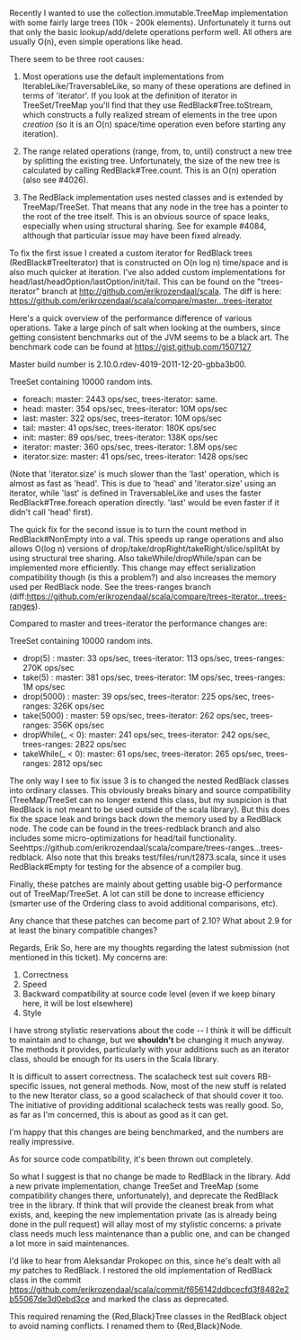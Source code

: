 Recently I wanted to use the collection.immutable.TreeMap implementation with some fairly large trees (10k - 200k elements). Unfortunately it turns out that only the basic lookup/add/delete operations perform well. All others are usually O(n), even simple operations like head.

There seem to be three root causes:

1. Most operations use the default implementations from IterableLike/TraversableLike, so many of these operations are defined in terms of 'iterator'. If you look at the definition of iterator in TreeSet/TreeMap you'll find that they use RedBlack#Tree.toStream, which constructs a fully realized stream of elements in the tree upon *creation* (so it is an O(n) space/time operation even before starting any iteration).

2. The range related operations (range, from, to, until) construct a new tree by splitting the existing tree. Unfortunately, the size of the new tree is calculated by calling RedBlack#Tree.count. This is an O(n) operation (also see #4026).

3. The RedBlack implementation uses nested classes and is extended by TreeMap/TreeSet. That means that any node in the tree has a pointer to the root of the tree itself. This is an obvious source of space leaks, especially when using structural sharing. See for example #4084, although that particular issue may have been fixed already.


To fix the first issue I created a custom iterator for RedBlack trees (RedBlack#TreeIterator) that is constructed on O(n log n) time/space and is also much quicker at iteration. I've also added custom implementations for head/last/headOption/lastOption/init/tail. This can be found on the "trees-iterator" branch at http://github.com/erikrozendaal/scala. The diff is here: https://github.com/erikrozendaal/scala/compare/master...trees-iterator

Here's a quick overview of the performance difference of various operations. Take a large pinch of salt when looking at the numbers, since getting consistent benchmarks out of the JVM seems to be a black art. The benchmark code can be found at https://gist.github.com/1507127

Master build number is 2.10.0.rdev-4019-2011-12-20-gbba3b00.

TreeSet containing 10000 random ints.
- foreach:       master: 2443 ops/sec, trees-iterator: same.
- head:          master:  354 ops/sec, trees-iterator:  10M ops/sec
- last:          master:  322 ops/sec, trees-iterator:  10M ops/sec
- tail:          master:   41 ops/sec, trees-iterator: 180K ops/sec
- init:          master:   89 ops/sec, trees-iterator: 138K ops/sec
- iterator:      master:  360 ops/sec, trees-iterator: 1.8M ops/sec
- iterator.size: master:   41 ops/sec, trees-iterator: 1428 ops/sec

(Note that 'iterator.size' is much slower than the 'last' operation, which is almost as fast as 'head'. This is due to 'head' and 'iterator.size' using an iterator, while 'last' is defined in TraversableLike and uses the faster RedBlack#Tree.foreach operation directly. 'last' would be even faster if it didn't call 'head' first).

The quick fix for the second issue is to turn the count method in RedBlack#NonEmpty into a val. This speeds up range operations and also allows O(log n) versions of drop/take/dropRight/takeRight/slice/splitAt by using structural tree sharing. Also takeWhile/dropWhile/span can be implemented more efficiently. This change may effect serialization compatibility though (is this a problem?) and also increases the memory used per RedBlack node. See the trees-ranges branch (diff:https://github.com/erikrozendaal/scala/compare/trees-iterator...trees-ranges).

Compared to master and trees-iterator the performance changes are:

TreeSet containing 10000 random ints.
- drop(5)         : master:  33 ops/sec, trees-iterator: 113 ops/sec, trees-ranges: 270K ops/sec
- take(5)         : master: 381 ops/sec, trees-iterator:  1M ops/sec, trees-ranges:   1M ops/sec
- drop(5000)      : master:  39 ops/sec, trees-iterator: 225 ops/sec, trees-ranges: 326K ops/sec
- take(5000)      : master:  59 ops/sec, trees-iterator: 262 ops/sec, trees-ranges: 356K ops/sec
- dropWhile(_ < 0): master: 241 ops/sec, trees-iterator: 242 ops/sec, trees-ranges: 2822 ops/sec
- takeWhile(_ < 0): master:  61 ops/sec, trees-iterator: 265 ops/sec, trees-ranges: 2812 ops/sec


The only way I see to fix issue 3 is to changed the nested RedBlack classes into ordinary classes. This obviously breaks binary and source compatibility (TreeMap/TreeSet can no longer extend this class, but my suspicion is that RedBlack is not meant to be used outside of the scala library). But this does fix the space leak and brings back down the memory used by a RedBlack node. The code can be found in the trees-redblack branch and also includes some micro-optimizations for head/tail functionality. Seehttps://github.com/erikrozendaal/scala/compare/trees-ranges...trees-redblack. Also note that this breaks test/files/run/t2873.scala, since it uses RedBlack#Empty for testing for the absence of a compiler bug.

Finally, these patches are mainly about getting usable big-O performance out of TreeMap/TreeSet. A lot can still be done to increase efficiency (smarter use of the Ordering class to avoid additional comparisons, etc).

Any chance that these patches can become part of 2.10? What about 2.9 for at least the binary compatible changes?

Regards, 
Erik
So, here are my thoughts regarding the latest submission (not mentioned in this ticket). My concerns are:

1. Correctness
2. Speed
3. Backward compatibility at source code level (even if we keep binary here, it will be lost elsewhere)
4. Style

I have strong stylistic reservations about the code -- I think it will be difficult to maintain and to change, but we **shouldn't** be changing it much anyway. The methods it provides, particularly with your additions such as an iterator class, should be enough for its users in the Scala library.

It is difficult to assert correctness. The scalacheck test suit covers RB-specific issues, not general methods. Now, most of the new stuff is related to the new Iterator class, so a good scalacheck of that should cover it too. The initiative of providing additional scalacheck tests was really good. So, as far as I'm concerned, this is about as good as it can get.

I'm happy that this changes are being benchmarked, and the numbers are really impressive.

As for source code compatibility, it's been thrown out completely.

So what I suggest is that no change be made to RedBlack in the library. Add a new private implementation, change TreeSet and TreeMap (some compatibility changes there, unfortunately), and deprecate the RedBlack tree in the library. If think that will provide the cleanest break from what exists, and, keeping the new implementation private (as is already being done in the pull request) will allay most of my stylistic concerns: a private class needs much less maintenance than a public one, and can be changed a lot more in said maintenances.

I'd like to hear from Aleksandar Prokopec on this, since he's dealt with all *my* patches to RedBlack.
I restored the old implementation of RedBlack class in the commit https://github.com/erikrozendaal/scala/commit/f656142ddbcecfd3f8482e2b55067de3d0ebd3ce and marked the class as deprecated.

This required renaming the {Red,Black}Tree classes in the RedBlack object to avoid naming conflicts. I renamed them to {Red,Black}Node.
